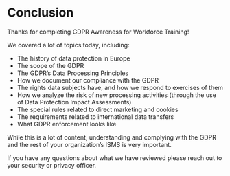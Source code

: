 # Conclusion

Thanks for completing GDPR Awareness for Workforce Training!

We covered a lot of topics today, including:

*   The history of data protection in Europe
*   The scope of the GDPR
*   The GDPR’s Data Processing Principles
*   How we document our compliance with the GDPR
*   The rights data subjects have, and how we respond to exercises of them
*   How we analyze the risk of new processing activities (through the use of Data Protection Impact Assessments)
*   The special rules related to direct marketing and cookies
*   The requirements related to international data transfers
*   What GDPR enforcement looks like

While this is a lot of content, understanding and complying with the GDPR and the rest of your organization’s ISMS is very important.

If you have any questions about what we have reviewed please reach out to your security or privacy officer.
